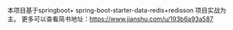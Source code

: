 本项目基于springboot+ spring-boot-starter-data-redis+redisson
项目实战为主。
更多可以查看简书地址：https://www.jianshu.com/u/193b6a93a587
